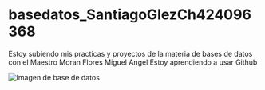# basedatos_SantiagoGlezCh424096368

Estoy subiendo mis practicas y proyectos de la materia de bases de datos con el Maestro Moran Flores Miguel Angel 
Estoy aprendiendo a usar Github 

![Imagen de base de datos](data:image/jpeg;base64,/9j/4AAQSkZJRgABAQAAAQABAAD/2wCEAAkGBxMSEhUTEhMWFRUXGBcYGBgVGB0ZGBcbFxcYFhYdFx0dHygiHRolHhcfITEhJSktLi4uFx8zODMsNygtLisBCgoKDg0OGxAQGy0mICUtLS0tLS8tLS8tLS0tLy0tLS0tLS01LS0tLS0tLy0tLS0tLS0rLS0tLS0tLS0tLS0tLf/AABEIALoBDwMBIgACEQEDEQH/xAAbAAABBQEBAAAAAAAAAAAAAAAFAQIDBAYAB//EAE8QAAIBAgQDBQQGBgUHDAMAAAECEQMhAAQSMQUiQQYTMlFhI3GBkRQzQlJyoVNigrGywRUkkqLRBxY0g9Lh8BclNUNUY3OTs8LT8URF4//EABkBAAMBAQEAAAAAAAAAAAAAAAECAwAEBf/EADMRAAIBAgIGCQMFAQEAAAAAAAABAgMRITEEEkFRkfATFDJhcYGhscEiUtEVM0KS8QVi/9QBDwGA/9k=)
